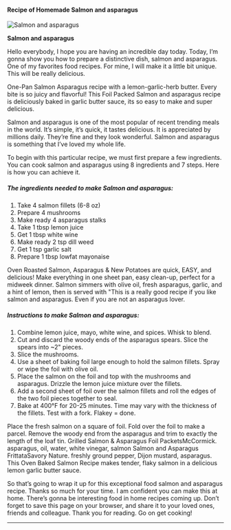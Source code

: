             

#### Recipe of Homemade Salmon and asparagus

![Salmon and asparagus](https://img-global.cpcdn.com/recipes/6078673731977216/751x532cq70/salmon-and-asparagus-recipe-main-photo.jpg)

**Salmon and asparagus**

Hello everybody, I hope you are having an incredible day today. Today, I’m gonna show you how to prepare a distinctive dish, salmon and asparagus. One of my favorites food recipes. For mine, I will make it a little bit unique. This will be really delicious.

One-Pan Salmon Asparagus recipe with a lemon-garlic-herb butter. Every bite is so juicy and flavorful! This Foil Packed Salmon and asparagus recipe is deliciously baked in garlic butter sauce, its so easy to make and super delicious.

Salmon and asparagus is one of the most popular of recent trending meals in the world. It’s simple, it’s quick, it tastes delicious. It is appreciated by millions daily. They’re fine and they look wonderful. Salmon and asparagus is something that I’ve loved my whole life.

To begin with this particular recipe, we must first prepare a few ingredients. You can cook salmon and asparagus using 8 ingredients and 7 steps. Here is how you can achieve it.

##### The ingredients needed to make Salmon and asparagus:

1.  Take 4 salmon fillets (6-8 oz)
2.  Prepare 4 mushrooms
3.  Make ready 4 asparagus stalks
4.  Take 1 tbsp lemon juice
5.  Get 1 tbsp white wine
6.  Make ready 2 tsp dill weed
7.  Get 1 tsp garlic salt
8.  Prepare 1 tbsp lowfat mayonaise

Oven Roasted Salmon, Asparagus & New Potatoes are quick, EASY, and delicious! Make everything in one sheet pan, easy clean-up, perfect for a midweek dinner. Salmon simmers with olive oil, fresh asparagus, garlic, and a hint of lemon, then is served with "This is a really good recipe if you like salmon and asparagus. Even if you are not an asparagus lover.

##### Instructions to make Salmon and asparagus:

1.  Combine lemon juice, mayo, white wine, and spices. Whisk to blend.
2.  Cut and discard the woody ends of the asparagus spears. Slice the spears into ~2" pieces.
3.  Slice the mushrooms.
4.  Use a sheet of baking foil large enough to hold the salmon fillets. Spray or wipe the foil with olive oil.
5.  Place the salmon on the foil and top with the mushrooms and asparagus. Drizzle the lemon juice mixture over the fillets.
6.  Add a second sheet of foil over the salmon fillets and roll the edges of the two foil pieces together to seal.
7.  Bake at 400°F for 20-25 minutes. Time may vary with the thickness of the fillets. Test with a fork. Flakey = done.

Place the fresh salmon on a square of foil. Fold over the foil to make a parcel. Remove the woody end from the asparagus and trim to exactly the length of the loaf tin. Grilled Salmon & Asparagus Foil PacketsMcCormick. asparagus, oil, water, white vinegar, salmon Salmon and Asparagus FrittataSavory Nature. freshly ground pepper, Dijon mustard, asparagus. This Oven Baked Salmon Recipe makes tender, flaky salmon in a delicious lemon garlic butter sauce.

So that’s going to wrap it up for this exceptional food salmon and asparagus recipe. Thanks so much for your time. I am confident you can make this at home. There’s gonna be interesting food in home recipes coming up. Don’t forget to save this page on your browser, and share it to your loved ones, friends and colleague. Thank you for reading. Go on get cooking!

* * *